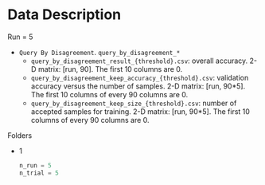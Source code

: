 # Data Description







Run = 5

* `Query By Disagreement`. `query_by_disagreement_*`
  * `query_by_disagreement_result_{threshold}.csv`: overall accuracy. 2-D matrix: [run, 90]. The first 10 columns are 0.
  * `query_by_disagreement_keep_accuracy_{threshold}.csv`: validation accuracy versus the number of samples. 2-D matrix: [run, 90*5]. The first 10 columns of every 90 columns are 0.
  * `query_by_disagreement_keep_size_{threshold}.csv`: number of accepted samples for training. 2-D matrix: [run, 90*5]. The first 10 columns of every 90 columns are 0.



Folders

* 1
    ```python
    n_run = 5
    n_trial = 5
    ```
